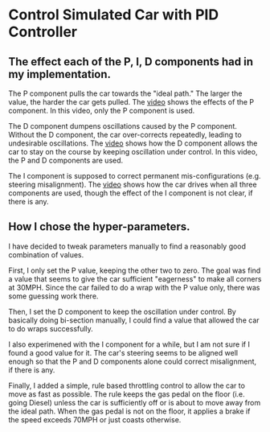 # Control Simulated Car with PID Controller

## The effect each of the P, I, D components had in my implementation.

The P component pulls the car towards the "ideal path." The larger the value, the harder the car gets pulled. The [video](
./PID_Ponly.mov) shows the effects of the P component. In this video, only the P component is used.

The D component dumpens oscillations caused by the P component. Without the D component, the car over-corrects repeatedly, leading to undesirable oscillations. The [video](./PID_PD.mov) shows how the D component allows the car to stay on the course by keeping oscillation under control. In this video, the P and D components are used.

The I component is supposed to correct permanent mis-configurations (e.g. steering misalignment). The [video](./PID_all.mov) shows how the car drives when all three components are used, though the effect of the I component is not clear, if there is any.

## How I chose the hyper-parameters.

I have decided to tweak parameters manually to find a reasonably good combination of values.

First, I only set the P value, keeping the other two to zero. The goal was find a value that seems to give the car sufficient "eagerness" to make all corners at 30MPH. Since the car failed to do a wrap with the P value only, there was some guessing work there.

Then, I set the D component to keep the oscillation under control. By basically doing bi-section manually, I could find a value that allowed the car to do wraps successfully.

I also experimened with the I component for a while, but I am not sure if I found a good value for it. The car's steering seems to be aligned well enough so that the P and D components alone could correct misalignment, if there is any.

Finally, I added a simple, rule based throttling control to allow the car to move as fast as possible. The rule keeps the gas pedal on the floor (i.e. going Diesel) unless the car is sufficiently off or is about to move away from the ideal path. When the gas pedal is not on the floor, it applies a brake if the speed exceeds 70MPH or just coasts otherwise.
